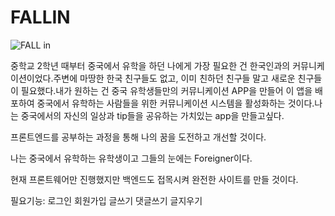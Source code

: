 # FALLIN

![FALL in](https://user-images.githubusercontent.com/109690369/210133968-cbbec8b6-4721-438c-b9e3-3fc07b0e12d8.jpg)

 중학교 2학년 때부터 중국에서 유학을 하던 나에게 가장 필요한 건 한국인과의 커뮤니케이션이었다.주변에 마땅한 한국 친구들도 없고, 이미 친하던 친구들 말고 새로운 친구들이 필요했다.내가 원하는 건 중국 유학생들만의 커뮤니케이션 APP을 만들어 이 앱을 배포하여 중국에서 유학하는 사람들을 위한 커뮤니케이션 시스템을 활성화하는 것이다.나는 중국에서의 자신의 일상과 tip들을 공유하는 가치있는 app을 만들고싶다.

 프론트엔드를 공부하는 과정을 통해 나의 꿈을 도전하고 개선할 것이다.

 나는 중국에서 유학하는 유학생이고 그들의 눈에는 Foreigner이다.
 
 현재 프론트웨어만 진행했지만 백엔드도 접목시켜 완전한 사이트를 만들 것이다.
 
필요기능: 로그인 회원가입 글쓰기 댓글쓰기 글지우기
